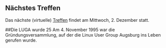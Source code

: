 ## Nächstes Treffen
Das nächste (virtuelle) [Treffen](/Treffen/Termine/12_2020/) findet am Mittwoch, 2. Dezember statt.

##Die LUGA wurde 25
Am 4. November 1995 war die Gründungsversammlung, auf der die 
Linux User Group Augsburg ins Leben gerufen wurde.     
